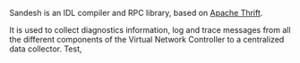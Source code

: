 Sandesh is an IDL compiler and RPC library, based on [Apache
Thrift](http://thrift.apache.org).

It is used to collect diagnostics information, log and trace messages
from all the different components of the Virtual Network Controller to
a centralized data collector.
Test,
